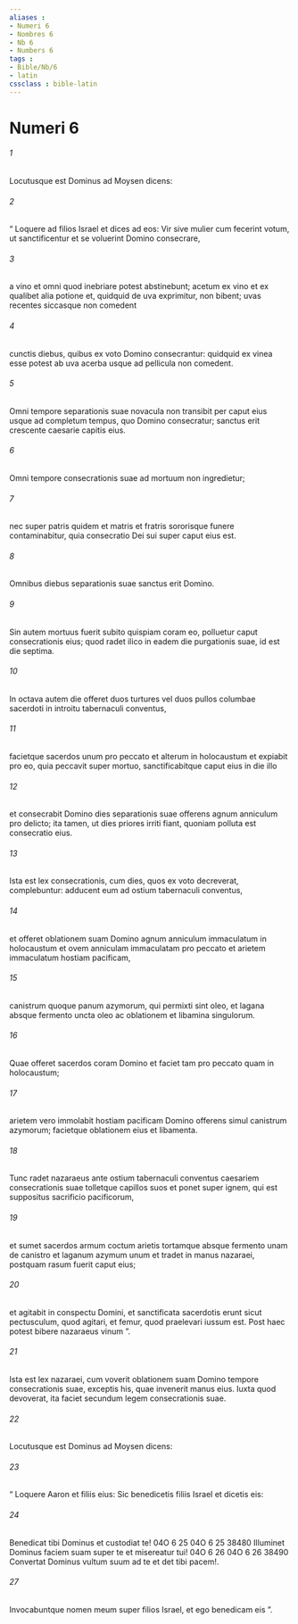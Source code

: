 ```yaml
---
aliases : 
- Numeri 6
- Nombres 6
- Nb 6
- Numbers 6
tags : 
- Bible/Nb/6
- latin
cssclass : bible-latin
---
```


# Numeri 6

###### 1
Locutusque est Dominus ad Moysen dicens: 
###### 2
“ Loquere ad filios Israel et dices ad eos: Vir sive mulier cum fecerint votum, ut sanctificentur et se voluerint Domino consecrare, 
###### 3
a vino et omni quod inebriare potest abstinebunt; acetum ex vino et ex qualibet alia potione et, quidquid de uva exprimitur, non bibent; uvas recentes siccasque non comedent 
###### 4
cunctis diebus, quibus ex voto Domino consecrantur: quidquid ex vinea esse potest ab uva acerba usque ad pellicula non comedent. 
###### 5
Omni tempore separationis suae novacula non transibit per caput eius usque ad completum tempus, quo Domino consecratur; sanctus erit crescente caesarie capitis eius. 
###### 6
Omni tempore consecrationis suae ad mortuum non ingredietur; 
###### 7
nec super patris quidem et matris et fratris sororisque funere contaminabitur, quia consecratio Dei sui super caput eius est. 
###### 8
Omnibus diebus separationis suae sanctus erit Domino.
###### 9
Sin autem mortuus fuerit subito quispiam coram eo, polluetur caput consecrationis eius; quod radet ilico in eadem die purgationis suae, id est die septima. 
###### 10
In octava autem die offeret duos turtures vel duos pullos columbae sacerdoti in introitu tabernaculi conventus, 
###### 11
facietque sacerdos unum pro peccato et alterum in holocaustum et expiabit pro eo, quia peccavit super mortuo, sanctificabitque caput eius in die illo 
###### 12
et consecrabit Domino dies separationis suae offerens agnum anniculum pro delicto; ita tamen, ut dies priores irriti fiant, quoniam polluta est consecratio eius.
###### 13
Ista est lex consecrationis, cum dies, quos ex voto decreverat, complebuntur: adducent eum ad ostium tabernaculi conventus, 
###### 14
et offeret oblationem suam Domino agnum anniculum immaculatum in holocaustum et ovem anniculam immaculatam pro peccato et arietem immaculatum hostiam pacificam, 
###### 15
canistrum quoque panum azymorum, qui permixti sint oleo, et lagana absque fermento uncta oleo ac oblationem et libamina singulorum. 
###### 16
Quae offeret sacerdos coram Domino et faciet tam pro peccato quam in holocaustum; 
###### 17
arietem vero immolabit hostiam pacificam Domino offerens simul canistrum azymorum; facietque oblationem eius et libamenta. 
###### 18
Tunc radet nazaraeus ante ostium tabernaculi conventus caesariem consecrationis suae tolletque capillos suos et ponet super ignem, qui est suppositus sacrificio pacificorum, 
###### 19
et sumet sacerdos armum coctum arietis tortamque absque fermento unam de canistro et laganum azymum unum et tradet in manus nazaraei, postquam rasum fuerit caput eius; 
###### 20
et agitabit in conspectu Domini, et sanctificata sacerdotis erunt sicut pectusculum, quod agitari, et femur, quod praelevari iussum est. Post haec potest bibere nazaraeus vinum ”.
###### 21
Ista est lex nazaraei, cum voverit oblationem suam Domino tempore consecrationis suae, exceptis his, quae invenerit manus eius. Iuxta quod devoverat, ita faciet secundum legem consecrationis suae.
###### 22
Locutusque est Dominus ad Moysen dicens: 
###### 23
“ Loquere Aaron et filiis eius: Sic benedicetis filiis Israel et dicetis eis:
###### 24
Benedicat tibi Dominus et custodiat te!
04O	6	25	04O	6	25		38480	Illuminet Dominus faciem suam super te et misereatur tui!
04O	6	26	04O	6	26		38490	Convertat Dominus vultum suum ad te et det tibi pacem!.
###### 27
Invocabuntque nomen meum super filios Israel, et ego benedicam eis ”.
